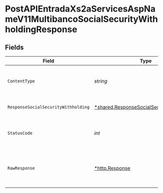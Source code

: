 # PostAPIEntradaXs2aServicesAspNameV11MultibancoSocialSecurityWithholdingResponse


## Fields

| Field                                                                                                        | Type                                                                                                         | Required                                                                                                     | Description                                                                                                  |
| ------------------------------------------------------------------------------------------------------------ | ------------------------------------------------------------------------------------------------------------ | ------------------------------------------------------------------------------------------------------------ | ------------------------------------------------------------------------------------------------------------ |
| `ContentType`                                                                                                | *string*                                                                                                     | :heavy_check_mark:                                                                                           | HTTP response content type for this operation                                                                |
| `ResponseSocialSecurityWithholding`                                                                          | [*shared.ResponseSocialSecurityWithholding](../../../pkg/models/shared/responsesocialsecuritywithholding.md) | :heavy_minus_sign:                                                                                           | Respuesta a la operación                                                                                     |
| `StatusCode`                                                                                                 | *int*                                                                                                        | :heavy_check_mark:                                                                                           | HTTP response status code for this operation                                                                 |
| `RawResponse`                                                                                                | [*http.Response](https://pkg.go.dev/net/http#Response)                                                       | :heavy_check_mark:                                                                                           | Raw HTTP response; suitable for custom response parsing                                                      |